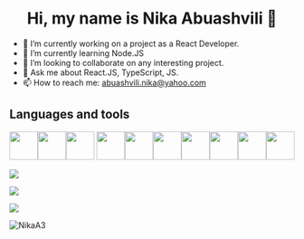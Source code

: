 <h1 align="center"> Hi, my name is Nika Abuashvili 👋</h1>

- 🔭 I’m currently working on a project as a React Developer.
- 🌱 I’m currently learning Node.JS
- 👯 I’m looking to collaborate on any interesting project. 
- 💬 Ask me about React.JS, TypeScript, JS.
- 📫 How to reach me: abuashvili.nika@yahoo.com

<h2> Languages and tools </h2>
<p align="left"> <img height=50 src="https://cdn.jsdelivr.net/gh/devicons/devicon/icons/react/react-original-wordmark.svg" /><img height=50 src="https://cdn.jsdelivr.net/gh/devicons/devicon/icons/javascript/javascript-original.svg" /><img height=50 src="https://cdn.jsdelivr.net/gh/devicons/devicon/icons/typescript/typescript-original.svg" /> <img height=50 src="https://cdn.jsdelivr.net/gh/devicons/devicon/icons/html5/html5-original-wordmark.svg" /><img height=50 src="https://cdn.jsdelivr.net/gh/devicons/devicon/icons/css3/css3-original-wordmark.svg" /><img height=50 src="https://cdn.jsdelivr.net/gh/devicons/devicon/icons/sass/sass-original.svg" /><img height=50 src="https://cdn.jsdelivr.net/gh/devicons/devicon/icons/bootstrap/bootstrap-original.svg" /><img height=50 src="https://cdn.jsdelivr.net/gh/devicons/devicon/icons/webpack/webpack-original-wordmark.svg" /><img height=50 src="https://cdn.jsdelivr.net/gh/devicons/devicon/icons/nodejs/nodejs-plain-wordmark.svg"
/><img height=50 src="https://cdn.jsdelivr.net/gh/devicons/devicon/icons/figma/figma-original.svg" /></p>
 <p> <img  src="https://github-readme-stats.vercel.app/api?username=NikaA3&show_icons=true"/> </p> 
 
<p> <img src="https://github-readme-streak-stats.herokuapp.com/?user=NikaA3"/></p>
<p> <img src="https://github-readme-stats.vercel.app/api/top-langs?username=NikaA3&layout=compact"/></p>
<p align="left"> <img src="https://komarev.com/ghpvc/?username=NikaA3&label=Profile%20views&color=0e75b6&style=flat" alt="NikaA3" /> </p>
<!--
**NikaA3/NikaA3** is a ✨ _special_ ✨ repository because its `README.md` (this file) appears on your GitHub profile.

Here are some ideas to get you started:


-->
